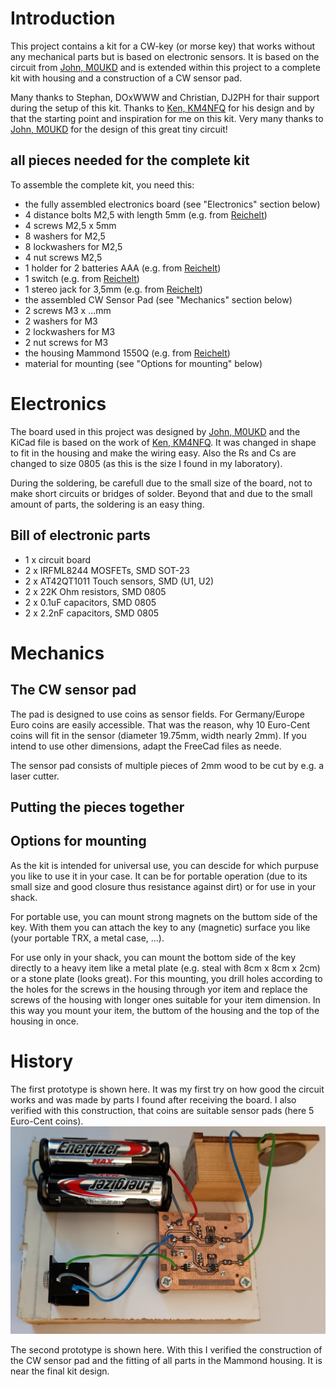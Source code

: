 # Introduction #

This project contains a kit for a CW-key (or morse key) that works without any mechanical parts but is based on electronic sensors. It is based on the circuit from [John, M0UKD](https://m0ukd.com/homebrew/capacitive-cw-touch-key-circuits/) and is extended within this project to a complete kit with housing and a construction of a CW sensor pad.

Many thanks to Stephan, DOxWWW and Christian, DJ2PH for thair support during the setup of this kit.
Thanks to [Ken, KM4NFQ](https://github.com/km4nfq/capacitive-touch-key) for his design and by that the starting point and inspiration for me on this kit.
Very many thanks to [John, M0UKD](https://m0ukd.com/homebrew/capacitive-cw-touch-key-circuits/) for the design of this great tiny circuit!

## all pieces needed for the complete kit ##

To assemble the complete kit, you need this:
- the fully assembled electronics board (see "Electronics" section below)
- 4 distance bolts M2,5 with length 5mm (e.g. from [Reichelt](https://www.reichelt.de/de/de/shop/produkt/distanzbolzen_5_mm_m2_5-236284))
- 4 screws M2,5 x 5mm
- 8 washers for M2,5
- 8 lockwashers for M2,5
- 4 nut screws M2,5
- 1 holder for 2 batteries AAA (e.g. from [Reichelt](https://www.reichelt.de/de/de/shop/produkt/batteriehalter_fuer_2_microzellen_aaa_loetfahnen-57125))
- 1 switch (e.g. from [Reichelt](https://www.reichelt.de/de/de/shop/produkt/miniatur-kippschalter_ein-aus_3_a_125_v-359360))
- 1 stereo jack for 3,5mm (e.g. from [Reichelt](https://www.reichelt.de/de/de/shop/produkt/klinkeneinbaubuchse_3_5_mm_stereo-7301))
- the assembled CW Sensor Pad (see "Mechanics" section below)
- 2 screws M3 x ...mm
- 2 washers for M3
- 2 lockwashers for M3
- 2 nut screws for M3
- the housing Mammond 1550Q (e.g. from [Reichelt](https://www.reichelt.de/de/de/shop/produkt/alugehaeuse_1550_q_60_x_55_x_30_mm_aluminium-221407))
- material for mounting (see "Options for mounting" below)

# Electronics #
The board used in this project was designed by [John, M0UKD](https://m0ukd.com/homebrew/capacitive-cw-touch-key-circuits/) and the KiCad file is based on the work of [Ken, KM4NFQ](https://github.com/km4nfq/capacitive-touch-key). It was changed in shape to fit in the housing and make the wiring easy. Also the Rs and Cs are changed to size 0805 (as this is the size I found in my laboratory).

During the soldering, be carefull due to the small size of the board, not to make short circuits or bridges of solder. Beyond that and due to the small amount of parts, the soldering is an easy thing.

## Bill of electronic parts ##
- 1 x circuit board
- 2 x IRFML8244 MOSFETs, SMD SOT-23
- 2 x AT42QT1011 Touch sensors, SMD (U1, U2)
- 2 x 22K Ohm resistors, SMD 0805
- 2 x 0.1uF capacitors, SMD 0805
- 2 x 2.2nF capacitors, SMD 0805


# Mechanics #

## The CW sensor pad ##
The pad is designed to use coins as sensor fields. For Germany/Europe Euro coins are easily accessible. That was the reason, why 10 Euro-Cent coins will fit in the sensor (diameter 19.75mm, width nearly 2mm). If you intend to use other dimensions, adapt the FreeCad files as neede.

The sensor pad consists of multiple pieces of 2mm wood to be cut by e.g. a laser cutter. 


## Putting the pieces together ##


## Options for mounting ##
As the kit is intended for universal use, you can descide for which purpuse you like to use it in your case. It can be for portable operation (due to its small size and good closure thus resistance against dirt) or for use in your shack.

For portable use, you can mount strong magnets on the buttom side of the key. With them you can attach the key to any (magnetic) surface you like (your portable TRX, a metal case, ...).

For use only in your shack, you can mount the bottom side of the key directly to a heavy item like a metal plate (e.g. steal with 8cm x 8cm x 2cm) or a stone plate (looks great). For this mounting, you drill holes according to the holes for the screws in the housing through yor item and replace the screws of the housing with longer ones suitable for your item dimension. In this way you mount your item, the buttom of the housing and the top of the housing in once.


# History #

The first prototype is shown here. It was my first try on how good the circuit works and was made by parts I found after receiving the board. I also verified with this construction, that coins are suitable sensor pads (here 5 Euro-Cent coins).
![first prototype of the kit](infos/pictures/first_prototype.jpg)

The second prototype is shown here. With this I verified the construction of the CW sensor pad and the fitting of all parts in the Mammond housing. It is near the final kit design.
